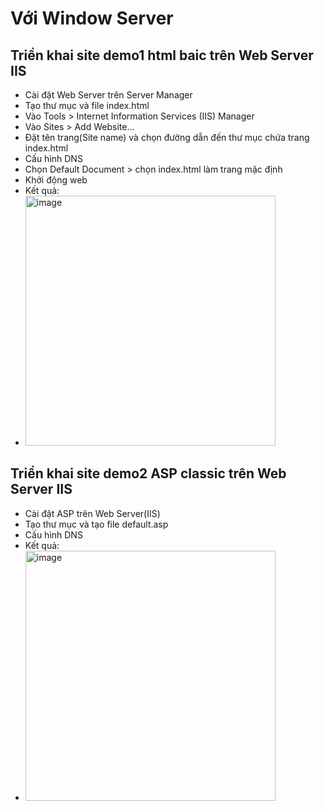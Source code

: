 # Với Window Server
## Triển khai site demo1 html baic trên Web Server IIS
- Cài đặt Web Server trên Server Manager
- Tạo thư mục và file index.html
- Vào Tools > Internet Information Services (IIS) Manager
- Vào Sites > Add Website...
- Đặt tên trang(Site name) và chọn đường dẫn đến thư mục chứa trang index.html
- Cấu hình DNS
- Chọn Default Document > chọn index.html làm trang mặc định
- Khởi động web
- Kết quả:
- <img src="https://github.com/user-attachments/assets/8d1ebe2a-e9dc-40b7-9511-f4366891902e" alt="image" width="400"/>
## Triển khai site demo2 ASP classic trên Web Server IIS
- Cài đặt ASP trên Web Server(IIS)
- Tạo thư mục và tạo file default.asp
- Cấu hình DNS
- Kết quả:
- <img src="https://github.com/user-attachments/assets/8006d034-b6e4-4c2b-b3ac-873086341921" alt="image" width="400"/>




